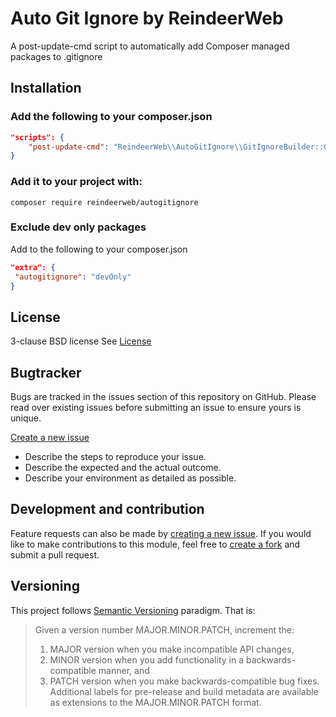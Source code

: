 # Auto Git Ignore by ReindeerWeb
A post-update-cmd script to automatically add Composer managed packages to .gitignore

## Installation
### Add the following to your composer.json
```json
"scripts": {
    "post-update-cmd": "ReindeerWeb\\AutoGitIgnore\\GitIgnoreBuilder::Go"
}
```
### Add it to your project with:
```shell
composer require reindeerweb/autogitignore
```

### Exclude dev only packages
Add to the following to your composer.json
```json
"extra": {
 "autogitignore": "devOnly"
}
```

## License
3-clause BSD license
See [License](LICENSE)

## Bugtracker
Bugs are tracked in the issues section of this repository on GitHub.
Please read over existing issues before submitting an issue to ensure yours is unique.

[Create a new issue](../../issues/new)
 - Describe the steps to reproduce your issue.
 - Describe the expected and the actual outcome.
 - Describe your environment as detailed as possible.

## Development and contribution
Feature requests can also be made by [creating a new issue](../../issues/new).
If you would like to make contributions to this module, feel free to [create a fork](../../fork) and submit a pull request.

## Versioning
This project follows [Semantic Versioning](http://semver.org) paradigm. That is:

> Given a version number MAJOR.MINOR.PATCH, increment the:
>  1. MAJOR version when you make incompatible API changes,
>  2. MINOR version when you add functionality in a backwards-compatible manner, and
>  3. PATCH version when you make backwards-compatible bug fixes.
> Additional labels for pre-release and build metadata are available as extensions to the MAJOR.MINOR.PATCH format.
